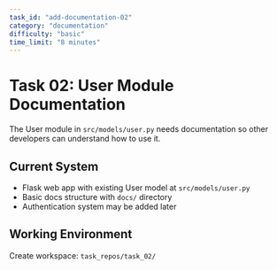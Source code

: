```yaml
---
task_id: "add-documentation-02"
category: "documentation"
difficulty: "basic"
time_limit: "8 minutes"
---
```


# Task 02: User Module Documentation

The User module in `src/models/user.py` needs documentation so other developers can understand how to use it.

## Current System
- Flask web app with existing User model at `src/models/user.py`
- Basic docs structure with `docs/` directory
- Authentication system may be added later

## Working Environment
Create workspace: `task_repos/task_02/` 